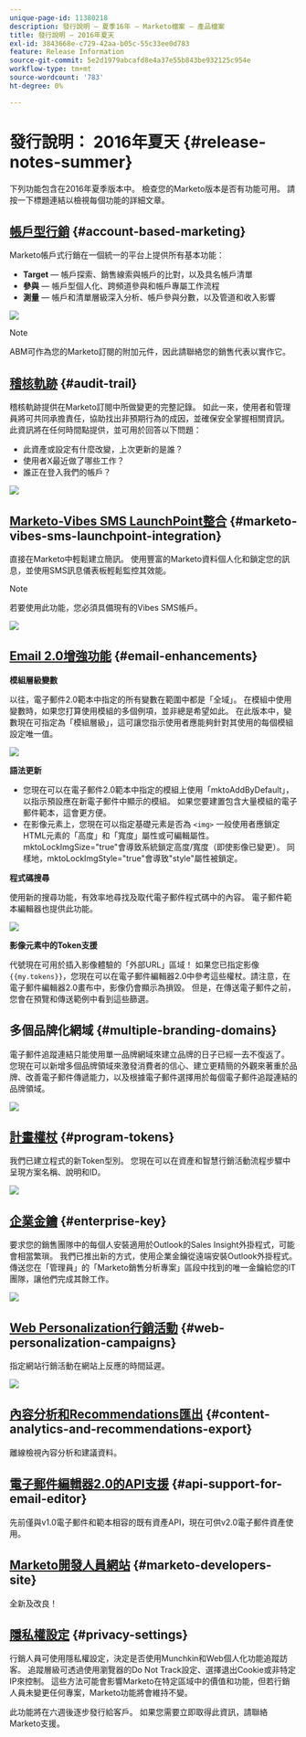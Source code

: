 ```yaml
---
unique-page-id: 11380218
description: 發行說明 — 夏季16年 — Marketo檔案 — 產品檔案
title: 發行說明 — 2016年夏天
exl-id: 3843668e-c729-42aa-b05c-55c33ee0d783
feature: Release Information
source-git-commit: 5e2d1979abcafd8e4a37e55b843be932125c954e
workflow-type: tm+mt
source-wordcount: '783'
ht-degree: 0%

---
```


# 發行說明： 2016年夏天 {#release-notes-summer}

下列功能包含在2016年夏季版本中。 檢查您的Marketo版本是否有功能可用。 請按一下標題連結以檢視每個功能的詳細文章。

## [帳戶型行銷](https://docs.marketo.com/display/docs/account+based+marketing) {#account-based-marketing}

Marketo帳戶式行銷在一個統一的平台上提供所有基本功能：

* **Target**  — 帳戶探索、銷售線索與帳戶的比對，以及具名帳戶清單
* **參與**  — 帳戶型個人化、跨頻道參與和帳戶專屬工作流程
* **測量**  — 帳戶和清單層級深入分析、帳戶參與分數，以及管道和收入影響

![](assets/abm-5-acme.png)

>[!NOTE]
>
>ABM可作為您的Marketo訂閱的附加元件，因此請聯絡您的銷售代表以實作它。

## [稽核軌跡](/help/marketo/product-docs/administration/audit-trail/audit-trail-overview.md) {#audit-trail}

稽核軌跡提供在Marketo訂閱中所做變更的完整記錄。 如此一來，使用者和管理員將可共同承擔責任，協助找出非預期行為的成因，並確保安全掌握相關資訊。 此資訊將在任何時間點提供，並可用於回答以下問題：

* 此資產或設定有什麼改變，上次更新的是誰？
* 使用者X最近做了哪些工作？
* 誰正在登入我們的帳戶？

![](assets/audit-trail.png)

## [Marketo-Vibes SMS LaunchPoint整合](/help/marketo/product-docs/mobile-marketing/vibes-sms-messages/create-an-sms-message.md) {#marketo-vibes-sms-launchpoint-integration}

直接在Marketo中輕鬆建立簡訊。 使用豐富的Marketo資料個人化和鎖定您的訊息，並使用SMS訊息儀表板輕鬆監控其效能。

>[!NOTE]
>
>若要使用此功能，您必須具備現有的Vibes SMS帳戶。

![](assets/vibes-sms2.png)

## [Email 2.0增強功能](/help/marketo/product-docs/email-marketing/general/email-editor-2/email-editor-v2-0-overview.md) {#email-enhancements}

**模組層級變數**

以往，電子郵件2.0範本中指定的所有變數在範圍中都是「全域」。 在模組中使用變數時，如果您打算使用模組的多個例項，並非總是希望如此。 在此版本中，變數現在可指定為「模組層級」，這可讓您指示使用者應能夠針對其使用的每個模組設定唯一值。

![](assets/module-level-variables.png)

**語法更新**

* 您現在可以在電子郵件2.0範本中指定的模組上使用「mktoAddByDefault」，以指示預設應在新電子郵件中顯示的模組。 如果您要建置包含大量模組的電子郵件範本，這會更方便。
* 在影像元素上，您現在可以指定基礎元素是否為 `<img>` 一般使用者應鎖定HTML元素的「高度」和「寬度」屬性或可編輯屬性。 mktoLockImgSize=&quot;true&quot;會導致系統鎖定高度/寬度（即使影像已變更）。 同樣地，mktoLockImgStyle=&quot;true&quot;會導致&quot;style&quot;屬性被鎖定。

**程式碼搜尋**

使用新的搜尋功能，有效率地尋找及取代電子郵件程式碼中的內容。 電子郵件範本編輯器也提供此功能。

![](assets/2nd-screenshot.png)

**影像元素中的Token支援**

代號現在可用於插入影像體驗的「外部URL」區域！ 如果您已指定影像 `{{my.tokens}}`，您現在可以在電子郵件編輯器2.0中參考這些權杖。請注意，在電子郵件編輯器2.0畫布中，影像仍會顯示為損毀。 但是，在傳送電子郵件之前，您會在預覽和傳送範例中看到這些篩選。

## 多個品牌化網域 {#multiple-branding-domains}

電子郵件追蹤連結只能使用單一品牌網域來建立品牌的日子已經一去不復返了。 您現在可以新增多個品牌領域來激發消費者的信心、建立更精簡的外觀來著重於品牌、改善電子郵件傳遞能力，以及根據電子郵件選擇用於每個電子郵件追蹤連結的品牌領域。

![](assets/multiple-branding-domains.png)

## [計畫權杖](/help/marketo/product-docs/demand-generation/landing-pages/personalizing-landing-pages/tokens-overview.md) {#program-tokens}

我們已建立程式的新Token型別。 您現在可以在資產和智慧行銷活動流程步驟中呈現方案名稱、說明和ID。

![](assets/program-tokens.png)

## [企業金鑰](/help/marketo/product-docs/marketo-sales-insight/msi-outlook-plugin/authorize-the-marketo-outlook-plugin.md) {#enterprise-key}

要求您的銷售團隊中的每個人安裝適用於Outlook的Sales Insight外掛程式，可能會相當繁瑣。 我們已推出新的方式，使用企業金鑰從遠端安裝Outlook外掛程式。 傳送您在「管理員」的「Marketo銷售分析專案」區段中找到的唯一金鑰給您的IT團隊，讓他們完成其餘工作。

![](assets/enterprise-key.png)

## [Web Personalization行銷活動](/help/marketo/product-docs/web-personalization/working-with-web-campaigns/create-a-new-dialog-web-campaign.md) {#web-personalization-campaigns}

指定網站行銷活動在網站上反應的時間延遲。

![](assets/dialog-campaign-delay.png)

## [內容分析和Recommendations匯出](/help/marketo/product-docs/web-personalization/understanding-web-personalization/understanding-content-analytics.md) {#content-analytics-and-recommendations-export}

離線檢視內容分析和建議資料。

## [電子郵件編輯器2.0的API支援](https://developers.marketo.com/documentation/asset-api/) {#api-support-for-email-editor}

先前僅與v1.0電子郵件和範本相容的既有資產API，現在可供v2.0電子郵件資產使用。

## [Marketo開發人員網站](https://developers.marketo.com/) {#marketo-developers-site}

全新及改良！

## [隱私權設定](/help/marketo/product-docs/administration/settings/understanding-privacy-settings.md) {#privacy-settings}

行銷人員可使用隱私權設定，決定是否使用Munchkin和Web個人化功能追蹤訪客。 追蹤層級可透過使用瀏覽器的Do Not Track設定、選擇退出Cookie或非特定IP來控制。 這些方法可能會影響Marketo在特定區域中的價值和功能，但若行銷人員未變更任何專案，Marketo功能將會維持不變。

此功能將在六週後逐步發行給客戶。 如果您需要立即取得此資訊，請聯絡Marketo支援。

